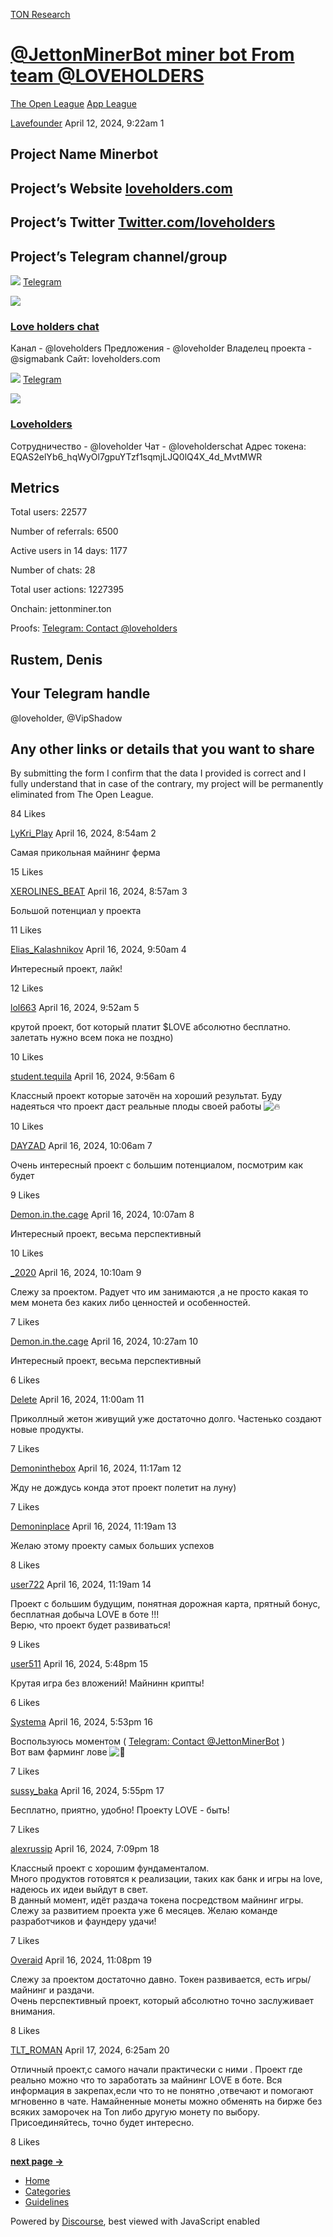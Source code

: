 [TON Research](/)

# [@JettonMinerBot miner bot From team @LOVEHOLDERS](/t/jettonminerbot-miner-bot-from-team-loveholders/11062)

[The Open League](/c/the-open-league/app-leaderboard/58)  [App League](/c/the-open-league/app-leaderboard/58) 

    

[Lavefounder](https://tonresear.ch/u/Lavefounder)  April 12, 2024, 9:22am  1

## [](#project-name-minerbot-1)Project Name Minerbot

## [](#projects-website-loveholderscom-2)Project’s Website [loveholders.com](http://loveholders.com)

## [](#projects-twitter-twittercomloveholders-3)Project’s Twitter [Twitter.com/loveholders](http://Twitter.com/loveholders)

## [](#projects-telegram-channelgroup-4)Project’s Telegram channel/group

![](https://telegram.org/img/website_icon.svg?4) [Telegram](https://t.me/loveholderschat)

![](https://tonresear.ch/uploads/default/original/2X/e/ef20dbee5c4f3c8f0f4df4354c9ad100c891eeee.jpeg)

### [Love holders chat](https://t.me/loveholderschat)

Канал - @loveholders Предложения - @loveholder Владелец проекта - @sigmabank Сайт: loveholders.com

![](https://telegram.org/img/website_icon.svg?4) [Telegram](https://t.me/loveholders)

![](https://tonresear.ch/uploads/default/original/2X/a/ae1987d3bf9ede8df0ef5c919883495acd891abe.jpeg)

### [Loveholders](https://t.me/loveholders)

Сотрудничество - @loveholder Чат - @loveholderschat Адрес токена: EQAS2elYb6\_hqWyOl7gpuYTzf1sqmjLJQ0lQ4X\_4d\_MvtMWR

## [](#metrics-5)Metrics

Total users: 22577

Number of referrals: 6500

Active users in 14 days: 1177

Number of chats: 28

Total user actions: 1227395

Onchain: jettonminer.ton

Proofs: [Telegram: Contact @loveholders](https://t.me/loveholders/79)

## [](#rustem-denis-6)Rustem, Denis

## [](#your-telegram-handle-7)Your Telegram handle

@loveholder, @VipShadow

## [](#any-other-links-or-details-that-you-want-to-share-8)Any other links or details that you want to share

By submitting the form I confirm that the data I provided is correct and I fully understand that in case of the contrary, my project will be permanently eliminated from The Open League.

  84 Likes

[LyKri\_Play](https://tonresear.ch/u/LyKri_Play) April 16, 2024, 8:54am  2

Самая прикольная майнинг ферма

  15 Likes

[XEROLINES\_BEAT](https://tonresear.ch/u/XEROLINES_BEAT) April 16, 2024, 8:57am  3

Большой потенциал у проекта

  11 Likes

[Elias\_Kalashnikov](https://tonresear.ch/u/Elias_Kalashnikov) April 16, 2024, 9:50am  4

Интересный проект, лайк!

  12 Likes

[lol663](https://tonresear.ch/u/lol663) April 16, 2024, 9:52am  5

крутой проект, бот который платит $LOVE абсолютно бесплатно. залетать нужно всем пока не поздно)

  10 Likes

[student.tequila](https://tonresear.ch/u/student.tequila) April 16, 2024, 9:56am  6

Классный проект которые заточён на хороший результат. Буду надеяться что проект даст реальные плоды своей работы ![:fire:](https://tonresear.ch/images/emoji/twitter/fire.png?v=12 ":fire:")

  10 Likes

[DAYZAD](https://tonresear.ch/u/DAYZAD) April 16, 2024, 10:06am  7

Очень интересный проект с большим потенциалом, посмотрим как будет

  9 Likes

[Demon.in.the.cage](https://tonresear.ch/u/Demon.in.the.cage) April 16, 2024, 10:07am  8

Интересный проект, весьма перспективный

  10 Likes

[\_2020](https://tonresear.ch/u/_2020) April 16, 2024, 10:10am  9

Слежу за проектом. Радует что им занимаются ,а не просто какая то мем монета без каких либо ценностей и особенностей.

  7 Likes

[Demon.in.the.cage](https://tonresear.ch/u/Demon.in.the.cage) April 16, 2024, 10:27am  10

Интересный проект, весьма перспективный

  6 Likes

[Delete](https://tonresear.ch/u/Delete) April 16, 2024, 11:00am  11

Приколлный жетон живущий уже достаточно долго. Частенько создают новые продукты.

  7 Likes

[Demoninthebox](https://tonresear.ch/u/Demoninthebox) April 16, 2024, 11:17am  12

Жду не дождусь конда этот проект полетит на луну)

  7 Likes

[Demoninplace](https://tonresear.ch/u/Demoninplace) April 16, 2024, 11:19am  13

Желаю этому проекту самых больших успехов

  8 Likes

[user722](https://tonresear.ch/u/user722) April 16, 2024, 11:19am  14

Проект с большим будущим, понятная дорожная карта, прятный бонус, бесплатная добыча LOVE в боте !!!  
Верю, что проект будет развиваться!

  9 Likes

[user511](https://tonresear.ch/u/user511) April 16, 2024, 5:48pm  15

Крутая игра без вложений! Майнинн крипты!

  6 Likes

[Systema](https://tonresear.ch/u/Systema) April 16, 2024, 5:53pm  16

Воспользуюсь моментом ( [Telegram: Contact @JettonMinerBot](http://t.me/JettonMinerBot?start=id=1268022098) )  
Вот вам фарминг лове ![:money_mouth_face:](https://tonresear.ch/images/emoji/twitter/money_mouth_face.png?v=12 ":money_mouth_face:")

  7 Likes

[sussy\_baka](https://tonresear.ch/u/sussy_baka) April 16, 2024, 5:55pm  17

Бесплатно, приятно, удобно! Проекту LOVE - быть!

  7 Likes

[alexrussip](https://tonresear.ch/u/alexrussip) April 16, 2024, 7:09pm  18

Классный проект с хорошим фундаменталом.  
Много продуктов готовятся к реализации, таких как банк и игры на love, надеюсь их идеи выйдут в свет.  
В данный момент, идёт раздача токена посредством майнинг игры.  
Слежу за развитием проекта уже 6 месяцев. Желаю команде разработчиков и фаундеру удачи!

  7 Likes

[Overaid](https://tonresear.ch/u/Overaid) April 16, 2024, 11:08pm  19

Слежу за проектом достаточно давно. Токен развивается, есть игры/майнинг и раздачи.  
Очень перспективный проект, который абсолютно точно заслуживает внимания.

  8 Likes

[TLT\_ROMAN](https://tonresear.ch/u/TLT_ROMAN) April 17, 2024, 6:25am  20

Отличный проект,с самого начали практически с ними . Проект где реально можно что то заработать за майнинг LOVE в боте. Вся информация в закрепах,если что то не понятно ,отвечают и помогают мгновенно в чате. Намайненные монеты можно обменять на бирже без всяких заморочек на Ton либо другую монету по выбору. Присоединяйтесь, точно будет интересно.

  8 Likes

**[next page →](/t/jettonminerbot-miner-bot-from-team-loveholders/11062?page=2)**

*   [Home](/)
*   [Categories](/categories)
*   [Guidelines](/guidelines)

Powered by [Discourse](https://www.discourse.org), best viewed with JavaScript enabled
